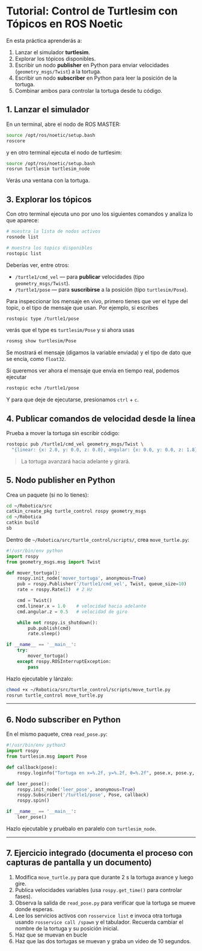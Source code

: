 # Tutorial: Control de **Turtlesim** con Tópicos en ROS Noetic

En esta práctica aprenderás a:

1. Lanzar el simulador **turtlesim**.  
2. Explorar los tópicos disponibles.  
3. Escribir un nodo **publisher** en Python para enviar velocidades (`geometry_msgs/Twist`) a la tortuga.  
4. Escribir un nodo **subscriber** en Python para leer la posición de la tortuga.  
5. Combinar ambos para controlar la tortuga desde tu código.

## 1. Lanzar el simulador

En un terminal, abre el nodo de ROS MASTER:

```bash
source /opt/ros/noetic/setup.bash
roscore
```

y en otro terminal ejecuta el nodo de turtlesim:

```bash
source /opt/ros/noetic/setup.bash
rosrun turtlesim turtlesim_node
```

Verás una ventana con la tortuga.

## 3. Explorar los tópicos

Con otro terminal ejecuta uno por uno los siguientes comandos y analiza lo que aparece:

```bash
# muestra la lista de nodos activos
rosnode list
```
```bash
# muestra los topics disponibles
rostopic list
```
Deberías ver, entre otros:

* `/turtle1/cmd_vel` — para **publicar** velocidades (tipo `geometry_msgs/Twist`).
* `/turtle1/pose`    — para **suscribirse** a la posición (tipo `turtlesim/Pose`).

Para inspeccionar los mensaje en vivo, primero tienes que ver el type del topic, o el tipo de mensaje que usan. Por ejemplo, si escribes

```bash
rostopic type /turtle1/pose
```

verás que el type es `turtlesim/Pose` y si ahora usas

```bash
rosmsg show turtlesim/Pose
```

Se mostrará el mensaje (digamos la variable enviada) y el tipo de dato que se encía, como `float32`.

Si queremos ver ahora el mensaje que envía en tiempo real, podemos ejecutar

```bash
rostopic echo /turtle1/pose
```

Y para que deje de ejecutarse, presionamos `ctrl` + `c`.

## 4. Publicar comandos de velocidad desde la línea

Prueba a mover la tortuga sin escribir código:

```bash
rostopic pub /turtle1/cmd_vel geometry_msgs/Twist \
  "{linear: {x: 2.0, y: 0.0, z: 0.0}, angular: {x: 0.0, y: 0.0, z: 1.8}}"
```

> La tortuga avanzará hacia adelante y girará.

## 5. Nodo **publisher** en Python

Crea un paquete (si no lo tienes):

```bash
cd ~/Robotica/src
catkin_create_pkg turtle_control rospy geometry_msgs
cd ~/Robotica
catkin build
sb
```

Dentro de `~/Robotica/src/turtle_control/scripts/`, crea `move_turtle.py`:

```python
#!/usr/bin/env python
import rospy
from geometry_msgs.msg import Twist

def mover_tortuga():
    rospy.init_node('mover_tortuga', anonymous=True)
    pub = rospy.Publisher('/turtle1/cmd_vel', Twist, queue_size=10)
    rate = rospy.Rate(2)  # 2 Hz

    cmd = Twist()
    cmd.linear.x = 1.0    # velocidad hacia adelante
    cmd.angular.z = 0.5   # velocidad de giro

    while not rospy.is_shutdown():
        pub.publish(cmd)
        rate.sleep()

if __name__ == '__main__':
    try:
        mover_tortuga()
    except rospy.ROSInterruptException:
        pass
```

Hazlo ejecutable y lánzalo:

```bash
chmod +x ~/Robotica/src/turtle_control/scripts/move_turtle.py
rosrun turtle_control move_turtle.py
```

---

## 6. Nodo **subscriber** en Python

En el mismo paquete, crea `read_pose.py`:

```python
#!/usr/bin/env python3
import rospy
from turtlesim.msg import Pose

def callback(pose):
    rospy.loginfo("Tortuga en x=%.2f, y=%.2f, θ=%.2f", pose.x, pose.y, pose.theta)

def leer_pose():
    rospy.init_node('leer_pose', anonymous=True)
    rospy.Subscriber('/turtle1/pose', Pose, callback)
    rospy.spin()

if __name__ == '__main__':
    leer_pose()
```

Hazlo ejecutable y pruébalo en paralelo con `turtlesim_node`.

---

## 7. Ejercicio integrado (documenta el proceso con capturas de pantalla y un documento)

1. Modifica `move_turtle.py` para que durante 2 s la tortuga avance y luego gire.
2. Publica velocidades variables (usa `rospy.get_time()` para controlar fases).
3. Observa la salida de `read_pose.py` para verificar que la tortuga se mueve donde esperas.
4. Lee los servicios activos con `rosservice list` e invoca otra tortuga usando `rosservice call /spawn` y el tabulador. Recuerda cambiar el nombre de la tortuga y su posición inicial.
5. Haz que se muevan en bucle
6. Haz que las dos tortugas se muevan y graba un video de 10 segundos.